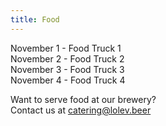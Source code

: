 ```yaml
---
title: Food
---
```

November 1 - Food Truck 1  
November 2 - Food Truck 2  
November 3 - Food Truck 3  
November 4 - Food Truck 4   

Want to serve food at our brewery?  
Contact us at [catering@lolev.beer](mailto:catering@lolev.beer)
